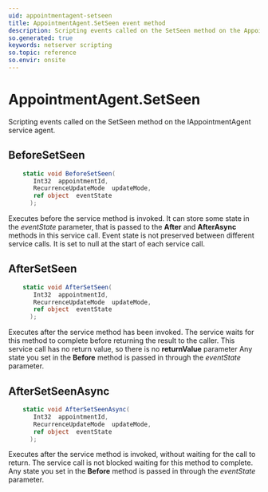 ```yaml
---
uid: appointmentagent-setseen
title: AppointmentAgent.SetSeen event method
description: Scripting events called on the SetSeen method on the AppointmentAgent service agent.
so.generated: true
keywords: netserver scripting
so.topic: reference
so.envir: onsite
---
```

# AppointmentAgent.SetSeen

Scripting events called on the <see cref='M:IAppointmentAgent.SetSeen'>SetSeen</see> method on the <see cref='IAppointmentAgent'>IAppointmentAgent</see>  service agent.

## BeforeSetSeen
```cs
    static void BeforeSetSeen(
       Int32  appointmentId,
       RecurrenceUpdateMode  updateMode,
       ref object  eventState
      );
```
Executes before the service method is invoked.
It can store some state in the *eventState* parameter, that is passed to the **After** and **AfterAsync** methods in this service call.
Event state is not preserved between different service calls. It is set to null at the start of each service call.
## AfterSetSeen
```cs
    static void AfterSetSeen(
       Int32  appointmentId,
       RecurrenceUpdateMode  updateMode,
       ref object  eventState
      );
```
Executes after the service method has been invoked. The service waits for this method to complete before returning the result to the caller.
This service call has no return value, so there is no **returnValue** parameter
Any state you set in the **Before** method is passed in through the *eventState* parameter.
## AfterSetSeenAsync
```cs
    static void AfterSetSeenAsync(
       Int32  appointmentId,
       RecurrenceUpdateMode  updateMode,
       ref object  eventState
      );
```
Executes after the service method is invoked, without waiting for the call to return.
The service call is not blocked waiting for this method to complete.
Any state you set in the **Before** method is passed in through the *eventState* parameter.

